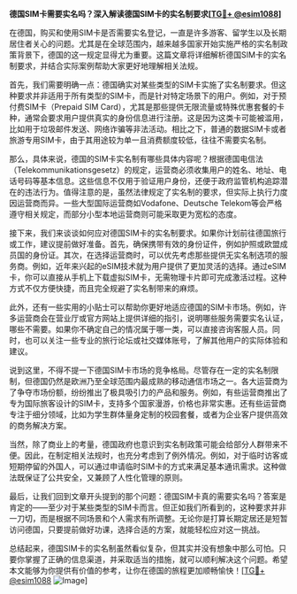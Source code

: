**德国SIM卡需要实名吗？深入解读德国SIM卡的实名制要求[[TG💪+ @esim1088](https://t.me/s/esim1088)]**

在德国，购买和使用SIM卡是否需要实名登记，一直是许多游客、留学生以及长期居住者关心的问题。尤其是在全球范围内，越来越多国家开始实施严格的实名制政策背景下，德国的这一规定显得尤为重要。这篇文章将详细解析德国SIM卡的实名制要求，并结合实际案例帮助大家更好地理解相关法规。

首先，我们需要明确一点：德国确实对某些类型的SIM卡实施了实名制要求。但这种要求并非适用于所有类型的SIM卡，而是针对特定场景下的用户。例如，对于预付费SIM卡（Prepaid SIM Card），尤其是那些提供无限流量或特殊优惠套餐的卡种，通常会要求用户提供真实的身份信息进行注册。这是因为这类卡可能被滥用，比如用于垃圾邮件发送、网络诈骗等非法活动。相比之下，普通的数据SIM卡或者旅游专用SIM卡，由于其用途较为单一且消费额度较低，往往不需要实名制。

那么，具体来说，德国的SIM卡实名制有哪些具体内容呢？根据德国电信法（Telekommunikationsgesetz）的规定，运营商必须收集用户的姓名、地址、电话号码等基本信息。这些信息不仅用于验证用户身份，还便于政府监管机构追踪潜在的违法行为。值得注意的是，虽然法律规定了实名制的要求，但实际上执行力度因运营商而异。一些大型国际运营商如Vodafone、Deutsche Telekom等会严格遵守相关规定，而部分小型本地运营商则可能采取更为宽松的态度。

接下来，我们来谈谈如何应对德国SIM卡的实名制要求。如果你计划前往德国旅行或工作，建议提前做好准备。首先，确保携带有效的身份证件，例如护照或欧盟成员国的身份证。其次，在选择运营商时，可以优先考虑那些提供无实名制选项的服务商。例如，近年来兴起的eSIM技术就为用户提供了更加灵活的选择。通过eSIM卡，你可以直接从手机上下载虚拟SIM卡，无需物理卡片即可完成激活过程。这种方式不仅方便快捷，而且完全规避了实名制带来的麻烦。

此外，还有一些实用的小贴士可以帮助你更好地适应德国的SIM卡市场。例如，许多运营商会在营业厅或官方网站上提供详细的指引，说明哪些服务需要实名认证，哪些不需要。如果你不确定自己的情况属于哪一类，可以直接咨询客服人员。同时，也可以关注一些专业的旅行论坛或社交媒体账号，了解其他用户的实际体验和建议。

说到这里，不得不提一下德国SIM卡市场的竞争格局。尽管存在一定的实名制限制，但德国仍然是欧洲乃至全球范围内最成熟的移动通信市场之一。各大运营商为了争夺市场份额，纷纷推出了极具吸引力的产品和服务。例如，有些运营商推出了专为国际旅客设计的SIM卡，支持多个国家漫游，价格也非常实惠。还有些运营商专注于细分领域，比如为学生群体量身定制的校园套餐，或者为企业客户提供高效的商务解决方案。

当然，除了商业上的考量，德国政府也意识到实名制政策可能会给部分人群带来不便。因此，在制定相关法规时，也充分考虑到了例外情况。例如，对于临时访客或短期停留的外国人，可以通过申请临时SIM卡的方式来满足基本通讯需求。这种做法既保证了公共安全，又兼顾了人性化管理的原则。

最后，让我们回到文章开头提到的那个问题：德国SIM卡真的需要实名吗？答案是肯定的——至少对于某些类型的SIM卡而言。但正如我们所看到的，这种要求并非一刀切，而是根据不同场景和个人需求有所调整。无论你是打算长期定居还是短暂访问德国，只要提前做好功课，选择合适的方案，就能轻松应对这一挑战。

总结起来，德国SIM卡的实名制虽然看似复杂，但其实并没有想象中那么可怕。只要你掌握了正确的信息渠道，并采取适当的措施，就可以顺利解决这个问题。希望本文能够为你提供有价值的参考，让你在德国的旅程更加顺畅愉快！[[TG💪+ @esim1088](https://t.me/s/esim1088) ![Image](https://i.postimg.cc/4NQfJmqS/Snipaste-2025-05-13-00-14-12.png)]